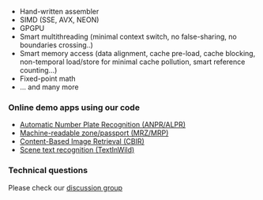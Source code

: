   - Hand-written assembler
  - SIMD (SSE, AVX, NEON)
  - GPGPU
  - Smart multithreading (minimal context switch, no false-sharing, no boundaries crossing..)
  - Smart memory access (data alignment, cache pre-load, cache blocking, non-temporal load/store for minimal cache pollution, smart reference counting...)
  - Fixed-point math
  - ... and many more 

### Online demo apps using our code ###
 - <a target="_blank" href="https://doubango.org/webapps/alpr/">Automatic Number Plate Recognition (ANPR/ALPR)</a>
 - <a target="_blank" href="https://doubango.org/webapps/mrz/">Machine-readable zone/passport (MRZ/MRP)</a>
 - <a target="_blank" href="https://doubango.org/webapps/cbir/">Content-Based Image Retrieval (CBIR)</a>
 - <a target="_blank" href="https://doubango.org/webapps/ocr/">Scene text recognition (TextInWild)</a>
 
 ### Technical questions ###
 Please check our [discussion group](https://groups.google.com/forum/#!forum/doubango-ai)
